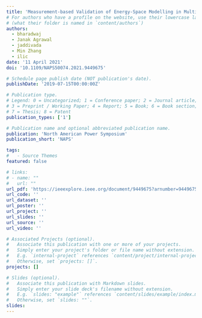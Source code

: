 ```yaml
---
title: 'Measurement-based Validation of Energy-Space Modelling in Multi-Energy Systems'
# For authors who have a profile on the website, use their lowercase last name
# (what their folder is named in `content/authors`)
authors:
  - bharadwaj
  - Janak Agrawal
  - jaddivada
  - Min Zhang
  - ilic
date: '11 April 2021'
doi: '10.1109/NAPS50074.2021.9449675'

# Schedule page publish date (NOT publication's date).
publishDate: '2019-07-15T00:00:00Z'

# Publication type.
# Legend: 0 = Uncategorized; 1 = Conference paper; 2 = Journal article;
# 3 = Preprint / Working Paper; 4 = Report; 5 = Book; 6 = Book section;
# 7 = Thesis; 8 = Patent
publication_types: ['1']

# Publication name and optional abbreviated publication name.
publication: 'North American Power Symposium'
publication_short: 'NAPS'

tags:
#   - Source Themes
featured: false

# links:
# - name: ""
#   url: ""
url_pdf: 'https://ieeexplore.ieee.org/document/9449675?arnumber=9449675&tag=1'
url_code: ''
url_dataset: ''
url_poster: ''
url_project: ''
url_slides: ''
url_source: ''
url_video: ''

# Associated Projects (optional).
#   Associate this publication with one or more of your projects.
#   Simply enter your project's folder or file name without extension.
#   E.g. `internal-project` references `content/project/internal-project/index.md`.
#   Otherwise, set `projects: []`.
projects: []

# Slides (optional).
#   Associate this publication with Markdown slides.
#   Simply enter your slide deck's filename without extension.
#   E.g. `slides: "example"` references `content/slides/example/index.md`.
#   Otherwise, set `slides: ""`.
slides:
---
```

